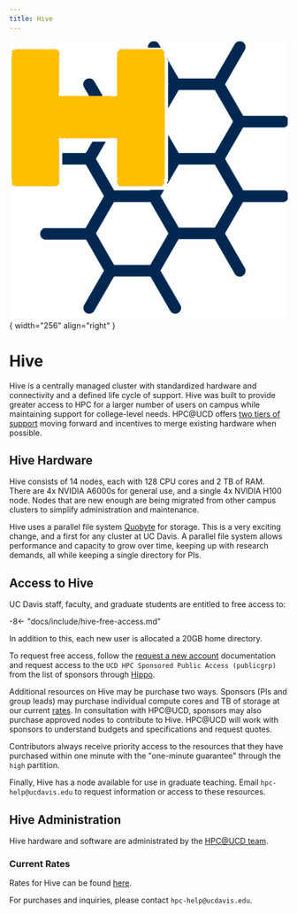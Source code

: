 ```yaml
---
title: Hive
---
```


![Hive Logo](../assets/hive-icon.png){ width="256" align="right" }

# Hive

Hive is a centrally managed cluster with standardized hardware and connectivity and a defined life cycle of support.
Hive was built to provide greater access to HPC for a larger number of users on campus while maintaining support for
college-level needs. HPC@UCD offers [two tiers of support](https://hpc.ucdavis.edu/model-hpc-hardware-support) moving
forward and incentives to merge existing hardware when possible.

## Hive Hardware

Hive consists of 14 nodes, each with 128 CPU cores and 2 TB of RAM. There are 4x NVIDIA A6000s for general use, and a
single 4x NVIDIA H100 node. Nodes that are new enough are being migrated from other campus clusters to simplify
administration and maintenance.

Hive uses a parallel file system [Quobyte](https://www.quobyte.com) for storage. This is a very exciting change, and a
first for any cluster at UC Davis. A parallel file system allows performance and capacity to grow over time, keeping up
with research demands, all while keeping a single directory for PIs.

## Access to Hive

UC Davis staff, faculty, and graduate students are entitled to free access to:

-8<- "docs/include/hive-free-access.md"

In addition to this, each new user is allocated a 20GB home directory.

To request free access, follow the [request a new account](/general/account-requests/) documentation and request access
to the `UCD HPC Sponsored Public Access (publicgrp)` from the list of sponsors through
[Hippo](https://hippo.ucdavis.edu/Hive/myaccount).

Additional resources on Hive may be purchase two ways. Sponsors (PIs and group leads) may purchase individual compute
cores and TB of storage at our current [rates](https://hpc.ucdavis.edu/rates#hive). In consultation with HPC@UCD,
sponsors may also purchase approved nodes to contribute to Hive. HPC@UCD will work with sponsors to understand budgets
and specifications and request quotes.

Contributors always receive priority access to the resources that they have purchased within one minute with the
"one-minute guarantee" through the `high` partition.

Finally, Hive has a node available for use in graduate teaching. Email `hpc-help@ucdavis.edu` to request information or
access to these resources.

## Hive Administration

Hive hardware and software are administrated by the [HPC@UCD team](https://hpc.ucdavis.edu/people).

### Current Rates

Rates for Hive can be found [here](https://hpc.ucdavis.edu/rates#hive).

For purchases and inquiries, please contact `hpc-help@ucdavis.edu`.
